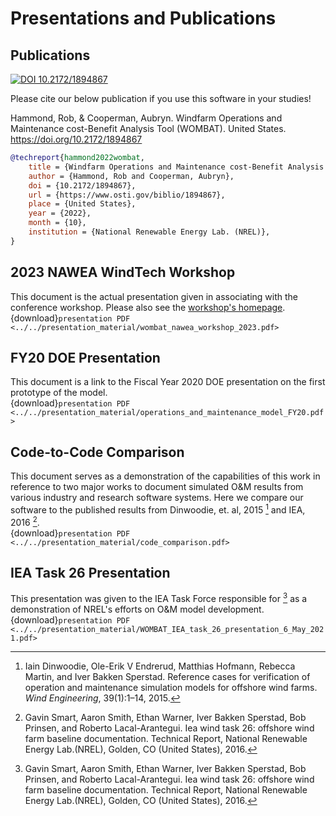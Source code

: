 # Presentations and Publications
## Publications
[![DOI 10.2172/1894867](https://img.shields.io/badge/DOI-10.2172%2F1894867-brightgreen?link=https://doi.org/10.2172/1894867)](https://www.osti.gov/biblio/1894867)

Please cite our below publication if you use this software in your studies!

Hammond, Rob, & Cooperman, Aubryn. Windfarm Operations and Maintenance cost-Benefit Analysis Tool (WOMBAT). United States. https://doi.org/10.2172/1894867

```bibtex
@techreport{hammond2022wombat,
    title = {Windfarm Operations and Maintenance cost-Benefit Analysis Tool (WOMBAT)},
    author = {Hammond, Rob and Cooperman, Aubryn},
    doi = {10.2172/1894867},
    url = {https://www.osti.gov/biblio/1894867},
    place = {United States},
    year = {2022},
    month = {10},
    institution = {National Renewable Energy Lab. (NREL)},
}
```

## 2023 NAWEA WindTech Workshop

This document is the actual presentation given in associating with the conference
workshop. Please also see the [workshop's homepage](/workshops/nawea_wind_tech_2023).
<br/>
{download}`presentation PDF <../../presentation_material/wombat_nawea_workshop_2023.pdf>`

## FY20 DOE Presentation

This document is a link to the Fiscal Year 2020 DOE presentation on the first prototype
of the model.
<br/>
{download}`presentation PDF <../../presentation_material/operations_and_maintenance_model_FY20.pdf>`

## Code-to-Code Comparison

This document serves as a demonstration of the capabilities of this work in reference to
two major works to document simulated O&M results from various industry and research
software systems. Here we compare our software to the published results from
Dinwoodie, et. al, 2015 [^dinwoodie2015reference] and IEA, 2016 [^smart2016iea].
<br/>
{download}`presentation PDF <../../presentation_material/code_comparison.pdf>`


## IEA Task 26 Presentation

This presentation was given to the IEA Task Force responsible for [^smart2016iea]
as a demonstration of NREL's efforts on O&M model development.
<br/>
{download}`presentation PDF <../../presentation_material/WOMBAT_IEA_task_26_presentation_6_May_2021.pdf>`

[^dinwoodie2015reference]: Iain Dinwoodie, Ole-Erik V Endrerud, Matthias Hofmann, Rebecca Martin, and Iver Bakken Sperstad. Reference cases for verification of operation and maintenance simulation models for offshore wind farms. *Wind Engineering*, 39(1):1–14, 2015.
[^smart2016iea]: Gavin Smart, Aaron Smith, Ethan Warner, Iver Bakken Sperstad, Bob Prinsen, and Roberto Lacal-Arantegui. Iea wind task 26: offshore wind farm baseline documentation. Technical Report, National Renewable Energy Lab.(NREL), Golden, CO (United States), 2016.
